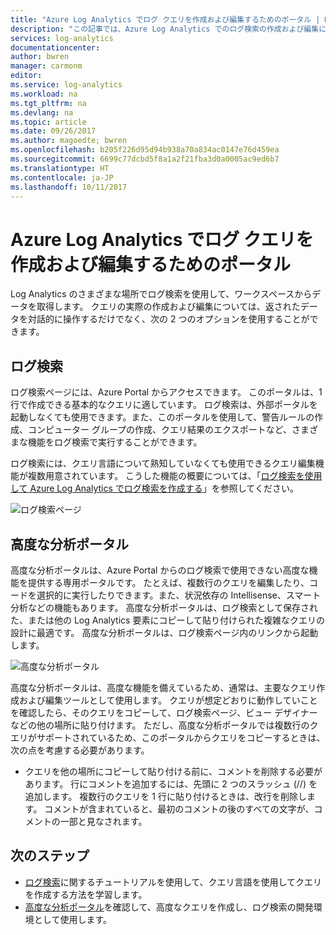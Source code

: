 ```yaml
---
title: "Azure Log Analytics でログ クエリを作成および編集するためのポータル | Microsoft Docs"
description: "この記事では、Azure Log Analytics でのログ検索の作成および編集に使用できるポータルについて説明します。"
services: log-analytics
documentationcenter: 
author: bwren
manager: carmonm
editor: 
ms.service: log-analytics
ms.workload: na
ms.tgt_pltfrm: na
ms.devlang: na
ms.topic: article
ms.date: 09/26/2017
ms.author: magoedte; bwren
ms.openlocfilehash: b205f226d95d94b938a70a834ac0147e76d459ea
ms.sourcegitcommit: 6699c77dcbd5f8a1a2f21fba3d0a0005ac9ed6b7
ms.translationtype: HT
ms.contentlocale: ja-JP
ms.lasthandoff: 10/11/2017
---
```

# <a name="portals-for-creating-and-editing-log-queries-in-azure-log-analytics"></a>Azure Log Analytics でログ クエリを作成および編集するためのポータル

Log Analytics のさまざまな場所でログ検索を使用して、ワークスペースからデータを取得します。  クエリの実際の作成および編集については、返されたデータを対話的に操作するだけでなく、次の 2 つのオプションを使用することができます。  

## <a name="log-search"></a>ログ検索 
ログ検索ページには、Azure Portal からアクセスできます。  このポータルは、1 行で作成できる基本的なクエリに適しています。  ログ検索は、外部ポータルを起動しなくても使用できます。また、このポータルを使用して、警告ルールの作成、コンピューター グループの作成、クエリ結果のエクスポートなど、さまざまな機能をログ検索で実行することができます。  

ログ検索には、クエリ言語について熟知していなくても使用できるクエリ編集機能が複数用意されています。  こうした機能の概要については、「[ログ検索を使用して Azure Log Analytics でログ検索を作成する](log-analytics-log-search-log-search-portal.md)」を参照してください。


![ログ検索ページ](media/log-analytics-log-search-portals/log-search-portal.png)

## <a name="advanced-analytics-portal"></a>高度な分析ポータル
高度な分析ポータルは、Azure Portal からのログ検索で使用できない高度な機能を提供する専用ポータルです。  たとえば、複数行のクエリを編集したり、コードを選択的に実行したりできます。また、状況依存の Intellisense、スマート分析などの機能もあります。  高度な分析ポータルは、ログ検索として保存された、または他の Log Analytics 要素にコピーして貼り付けられた複雑なクエリの設計に最適です。  高度な分析ポータルは、ログ検索ページ内のリンクから起動します。

![高度な分析ポータル](media/log-analytics-log-search-portals/advanced-analytics-portal.png)


高度な分析ポータルは、高度な機能を備えているため、通常は、主要なクエリ作成および編集ツールとして使用します。  クエリが想定どおりに動作していことを確認したら、そのクエリをコピーして、ログ検索ページ、ビュー デザイナーなどの他の場所に貼り付けます。  ただし、高度な分析ポータルでは複数行のクエリがサポートされているため、このポータルからクエリをコピーするときは、次の点を考慮する必要があります。

- クエリを他の場所にコピーして貼り付ける前に、コメントを削除する必要があります。  行にコメントを追加するには、先頭に 2 つのスラッシュ (//) を追加します。  複数行のクエリを 1 行に貼り付けるときは、改行を削除します。  コメントが含まれていると、最初のコメントの後のすべての文字が、コメントの一部と見なされます。


## <a name="next-steps"></a>次のステップ

- [ログ検索](log-analytics-tutorial-viewdata.md)に関するチュートリアルを使用して、クエリ言語を使用してクエリを作成する方法を学習します。
- [高度な分析ポータル](https://go.microsoft.com/fwlink/?linkid=856587)を確認して、高度なクエリを作成し、ログ検索の開発環境として使用します。

